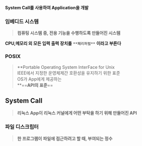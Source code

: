 **System Call를 사용하여 Application을 개발**

  

### 임베디드 시스템

> **컴퓨팅 시스템 중, 전용 기능을 수행하도록 만들어진 시스템**

**CPU,메모리 외 모든 입력 출력 장치를** `**페리퍼럴**` **이라고 부른다**

  

### POSIX

> **Portable Operating System InterFace for Unix  
> IEEE에서 지정한 운영체제간 호환성을 유지하기 위한 표준  
> OS가 App에게 제공하는  
> **==**API의 표준**==

  

## System Call

> **리눅스 App이 리눅스 커널에게 어떤 부탁을 하기 위해 만들어진 API**

  

### 파일 디스크립터

> **한 프로그램이 파일에 접근하려고 할 때, 부여되는 정수**